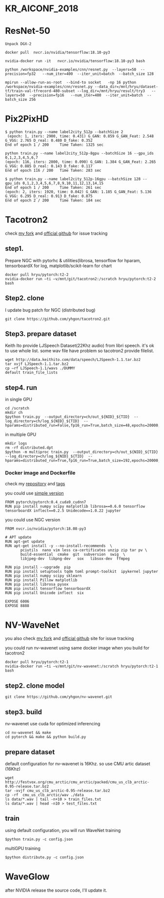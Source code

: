 # KR_AICONF_2018


# ResNet-50 

```
Unpack DGX-2

docker pull  nvcr.io/nvidia/tensorflow:18.10-py3

nvidia-docker run -it   nvcr.io/nvidia/tensorflow:18.10-py3 bash

python /workspace/nvidia-examples/cnn/resnet.py  --layers=50  --precision=fp32   --num_iter=400  --iter_unit=batch  --batch_size 128

mpirun --allow-run-as-root  --bind-to socket   -np 16 python /workspace/nvidia-examples/cnn/resnet.py --data_dir=/mnt/hryu/dataset-tf/train-val-tfrecord-480-subset --log_dir=/mnt/hryu/result/try3   --layers=50  --precision=fp16   --num_iter=400  --iter_unit=batch  --batch_size 256
```

# Pix2PixHD

```
$ python train.py --name label2city_512p --batchSize 2
 (epoch: 1, iters: 2900, time: 0.431) G_GAN: 0.859 G_GAN_Feat: 2.548 G_VGG: 2.765 D_real: 0.480 D_fake: 0.352 
End of epoch 1 / 200 	 Time Taken: 1325 sec

python train.py --name label2city_512p-8gpu --batchSize 16 --gpu_ids 0,1,2,3,4,5,6,7
(epoch: 116, iters: 2800, time: 0.090) G_GAN: 1.384 G_GAN_Feat: 2.265 G_VGG: 0.885 D_real: 0.143 D_fake: 0.117 
End of epoch 116 / 200 	 Time Taken: 283 sec

$ python train.py --name label2city_512p-16gpu --batchSize 128 --gpu_ids 0,1,2,3,4,5,6,7,8,9,10,11,12,13,14,15
End of epoch 1 / 200 	 Time Taken: 261 sec
(epoch: 2, iters: 1920, time: 0.042) G_GAN: 1.185 G_GAN_Feat: 5.136 G_VGG: 6.295 D_real: 0.913 D_fake: 0.875 
End of epoch 2 / 200 	 Time Taken: 184 sec
```

# Tacotron2

check [my fork](https://github.com/yhgon/tacotron2) and [official github](https://github.com/NVIDIA/tacotron2) for issue tracking

## step1.
Prepare NGC with pytorhc & utilities(librosa, tensorflow for hparam, tensorboardX for log, matplotlib/scikit-learn for chart

```
docker pull hryu/pytorch:t2-2
nvidia-docker run –ti –v/mnt/git/tacotron2:/scratch hryu/pytorch:t2-2 bash
```

## Step2.  clone 
I update bug patch for NGC (distributed bug) 
```
git clone https://github.com/yhgon/tacotron2.git
```

## Step3. prepare dataset
Keith Ito provide LJSpeech Dataset(22Khz audio) from libri speech. 
it's ok to use whole list. 
some wav file have problem so tacotron2 provide filelist.

```
wget http://data.keithito.com/data/speech/LJSpeech-1.1.tar.bz2
tar xvjf LJSpeech-1.1.tar.bz2
cp –rf LJSpeech-1.1/wavs ./DUMMY
default train_file_lists
```

## step4. run 

in single GPU
```
cd /scratch 
mkdir ch
$python train.py  --output_directory=ch/out_${NID}_${TID}  --log_directory=ch/log_${NID}_${TID}  --hparams=distributed_run=False,fp16_run=True,batch_size=48,epochs=20000,iters_per_checkpoint=500
```

in multiple GPU
```
mkdir logs
rm -rf distributed.dpt
$python -m multiproc train.py  --output_directory=ch/out_${NID}_${TID}  --log_directory=ch/log_${NID}_${TID}  --hparams=distributed_run=True,fp16_run=True,batch_size=192,epochs=20000,iters_per_checkpoint=500
```

###  Docker image and Dockerfile

check my [repository](https://hub.docker.com/r/hryu/pytorch/) and [tags](https://hub.docker.com/r/hryu/pytorch/tags/) 

you could use [simple version](https://github.com/yhgon/tacotron2/blob/master/Dockerfile)
```
FROM pytorch/pytorch:0.4_cuda9_cudnn7
RUN pip install numpy scipy matplotlib librosa==0.6.0 tensorflow tensorboardX inflect==0.2.5 Unidecode==1.0.22 jupyter
```

you could use NGC version
```
FROM nvcr.io/nvidia/pytorch:18.08-py3

# APT update 
RUN apt-get update
RUN apt-get install -y --no-install-recommends  \
       pciutils  nano vim less ca-certificates unzip zip tar pv \
       build-essential  cmake  git  subversion  swig  \
       libjpeg-dev  libpng-dev   sox   libsox-dev  ffmpeg 	 
	
RUN pip install --upgrade  pip
RUN pip install setuptools tqdm toml prompt-toolkit  ipykernel jupyter  
RUN pip install numpy scipy sklearn               
RUN pip install Pillow matplotlib
RUN pip install librosa pysox                     
RUN pip install tensorflow tensorboardX           
RUN pip install Unicode inflect  six

EXPOSE 6006
EXPOSE 8888

```

# NV-WaveNet
you also check [my fork](https://github.com/yhgon/nv-wavenet) and [official github](https://github.com/NVIDIA/nv-wavenet) site for issue tracking

you could run nv-wavenet using same docker image when you build for tacotron2

```
docker pull hryu/pytorch:t2-1
nvidia-docker run –ti –v/mnt/git/nv-wavenet:/scratch hryu/pytorch:t2-1 bash
```

## step2. clone model
```
git clone https://github.com/yhgon/nv-wavenet.git

```

## step3. build 
nv-wavenet use cuda for optimized inferencing 
```
cd nv-wavenet && make
cd pytorch && make && python build.py
```
## prepare dataset
default configuration for nv-wavenet is 16Khz.
so use CMU artic dataset (16Khz)
```
wget http://festvox.org/cmu_arctic/cmu_arctic/packed/cmu_us_clb_arctic-0.95-release.tar.bz2
tar -xvjf cmu_us_clb_arctic-0.95-release.tar.bz2
cp -rf  cmu_us_clb_arctic/wav ./data
ls data/*.wav | tail -n+10 > train_files.txt
ls data/*.wav | head -n10 > test_files.txt
```

## train
using default configuration, you will run WaveNet training
```
$python train.py -c config.json 
```

multiGPU training
```
$python distribute.py -c config.json 
```

# WaveGlow
after NVIDIA release the source code, I'll update it. 



